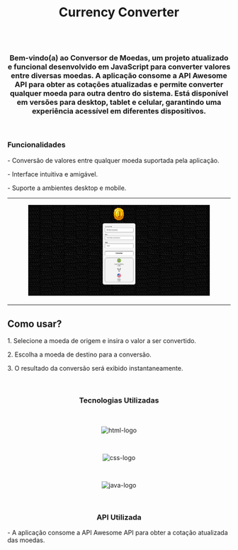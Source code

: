 <h1 align="center">Currency Converter</h1>
<br>
<br>
<h3 align="center">Bem-vindo(a) ao Conversor de Moedas, um projeto atualizado e funcional desenvolvido em JavaScript para converter valores entre diversas moedas. A aplicação consome a API Awesome API para obter as cotações atualizadas e permite converter qualquer moeda para outra dentro do sistema. Está disponível em versões para desktop, tablet e celular, garantindo uma experiência acessível em diferentes dispositivos.</h3>
<br>
<h3>Funcionalidades</h3>
<p>- Conversão de valores entre qualquer moeda suportada pela aplicação.</p>
<p>- Interface intuitiva e amigável.</p>
<p>- Suporte a ambientes desktop e mobile.</p>
<table align="center">
  <tr>
    <td>
      <figure>
        <img src="https://github.com/LucasSouza0101/Currency-Converter/blob/main/assets/desktop-screenshot.png?raw=true" alt="desktop-image" style="width: 100%;">
      </figure>
    </td>
    
  </tr>
</table>

<h2>Como usar?</h2>

<p>1. Selecione a moeda de origem e insira o valor a ser convertido.</p>
<p>2. Escolha a moeda de destino para a conversão.</p>
<p>3. O resultado da conversão será exibido instantaneamente.</p>
<br>
<h3 align="center">Tecnologias Utilizadas</h3>
<br>
<p align="center">
  <img align="center" src="https://img.shields.io/badge/HTML5-E34F26?style=for-the-badge&logo=html5&logoColor=white" alt=html-logo>
</p>
<br>
<p align="center">
<img src="https://img.shields.io/badge/CSS3-1572B6?style=for-the-badge&logo=css3&logoColor=white" alt=css-logo>
</p>
<br>
<p align="center">
<img src="https://img.shields.io/badge/JavaScript-F7DF1E?style=for-the-badge&logo=javascript&logoColor=black" alt=java-logo>
</p>
<br>
<h3 align="center">API Utilizada</h3>
<p>- A aplicação consome a API Awesome API para obter a cotação atualizada das moedas.</p>
